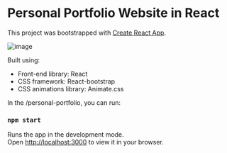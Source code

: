 # Personal Portfolio Website in React

This project was bootstrapped with [Create React App](https://github.com/facebook/create-react-app).

![image](https://github.com/user-attachments/assets/09bc6fda-e8ff-42de-8a10-2c2256c293ce)

Built using:

- Front-end library: React
- CSS framework: React-bootstrap
- CSS animations library: Animate.css

In the /personal-portfolio, you can run:

### `npm start`

Runs the app in the development mode.\
Open [http://localhost:3000](http://localhost:3000) to view it in your browser.



